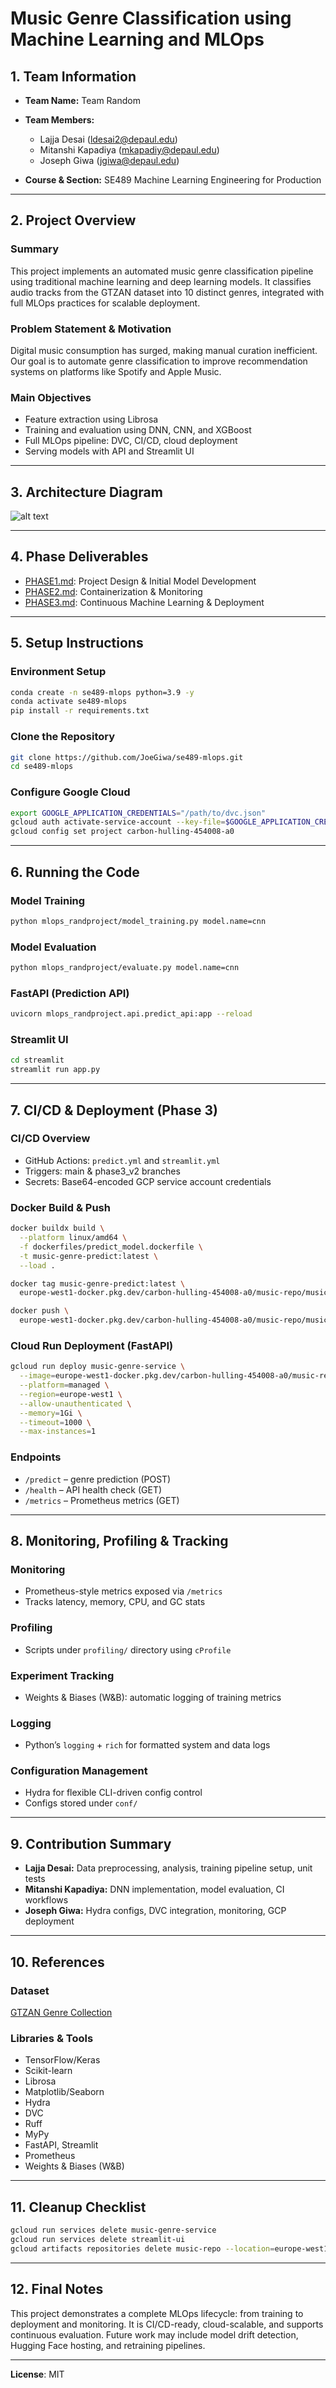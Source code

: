 # Music Genre Classification using Machine Learning and MLOps

## 1. Team Information

* **Team Name:** Team Random
* **Team Members:**

  * Lajja Desai ([ldesai2@depaul.edu](mailto:ldesai2@depaul.edu))
  * Mitanshi Kapadiya ([mkapadiy@depaul.edu](mailto:mkapadiy@depaul.edu))
  * Joseph Giwa ([jgiwa@depaul.edu](mailto:jgiwa@depaul.edu))
* **Course & Section:** SE489 Machine Learning Engineering for Production

---

## 2. Project Overview

### Summary

This project implements an automated music genre classification pipeline using traditional machine learning and deep learning models. It classifies audio tracks from the GTZAN dataset into 10 distinct genres, integrated with full MLOps practices for scalable deployment.

### Problem Statement & Motivation

Digital music consumption has surged, making manual curation inefficient. Our goal is to automate genre classification to improve recommendation systems on platforms like Spotify and Apple Music.

### Main Objectives

* Feature extraction using Librosa
* Training and evaluation using DNN, CNN, and XGBoost
* Full MLOps pipeline: DVC, CI/CD, cloud deployment
* Serving models with API and Streamlit UI

---

## 3. Architecture Diagram

![alt text](https://github.com/JoeGiwa/se489-mlops/blob/main/img_1.jpeg)

---

## 4. Phase Deliverables

* [PHASE1.md](https://github.com/JoeGiwa/se489-mlops/blob/main/PHASE1.md): Project Design & Initial Model Development
* [PHASE2.md](https://github.com/JoeGiwa/se489-mlops/blob/main/PHASE2.md): Containerization & Monitoring
* [PHASE3.md](https://github.com/JoeGiwa/se489-mlops/blob/main/PHASE3.md): Continuous Machine Learning & Deployment

---

## 5. Setup Instructions

### Environment Setup

```bash
conda create -n se489-mlops python=3.9 -y
conda activate se489-mlops
pip install -r requirements.txt
```

### Clone the Repository

```bash
git clone https://github.com/JoeGiwa/se489-mlops.git
cd se489-mlops
```

### Configure Google Cloud

```bash
export GOOGLE_APPLICATION_CREDENTIALS="/path/to/dvc.json"
gcloud auth activate-service-account --key-file=$GOOGLE_APPLICATION_CREDENTIALS
gcloud config set project carbon-hulling-454008-a0
```

---

## 6. Running the Code

### Model Training

```bash
python mlops_randproject/model_training.py model.name=cnn
```

### Model Evaluation

```bash
python mlops_randproject/evaluate.py model.name=cnn
```

### FastAPI (Prediction API)

```bash
uvicorn mlops_randproject.api.predict_api:app --reload
```

### Streamlit UI

```bash
cd streamlit
streamlit run app.py
```

---

## 7. CI/CD & Deployment (Phase 3)

### CI/CD Overview

* GitHub Actions: `predict.yml` and `streamlit.yml`
* Triggers: main & phase3\_v2 branches
* Secrets: Base64-encoded GCP service account credentials

### Docker Build & Push

```bash
docker buildx build \
  --platform linux/amd64 \
  -f dockerfiles/predict_model.dockerfile \
  -t music-genre-predict:latest \
  --load .

docker tag music-genre-predict:latest \
  europe-west1-docker.pkg.dev/carbon-hulling-454008-a0/music-repo/music-genre-predict

docker push \
  europe-west1-docker.pkg.dev/carbon-hulling-454008-a0/music-repo/music-genre-predict
```

### Cloud Run Deployment (FastAPI)

```bash
gcloud run deploy music-genre-service \
  --image=europe-west1-docker.pkg.dev/carbon-hulling-454008-a0/music-repo/music-genre-predict \
  --platform=managed \
  --region=europe-west1 \
  --allow-unauthenticated \
  --memory=1Gi \
  --timeout=1000 \
  --max-instances=1
```

### Endpoints

* `/predict` – genre prediction (POST)
* `/health` – API health check (GET)
* `/metrics` – Prometheus metrics (GET)

---

## 8. Monitoring, Profiling & Tracking

### Monitoring

* Prometheus-style metrics exposed via `/metrics`
* Tracks latency, memory, CPU, and GC stats

### Profiling

* Scripts under `profiling/` directory using `cProfile`

### Experiment Tracking

* Weights & Biases (W\&B): automatic logging of training metrics

### Logging

* Python’s `logging` + `rich` for formatted system and data logs

### Configuration Management

* Hydra for flexible CLI-driven config control
* Configs stored under `conf/`

---

## 9. Contribution Summary

* **Lajja Desai:** Data preprocessing, analysis, training pipeline setup, unit tests
* **Mitanshi Kapadiya:** DNN implementation, model evaluation, CI workflows
* **Joseph Giwa:** Hydra configs, DVC integration, monitoring, GCP deployment

---

## 10. References

### Dataset

[GTZAN Genre Collection](https://www.kaggle.com/datasets/andradaolteanu/gtzan-dataset-music-genre-classification)

### Libraries & Tools

* TensorFlow/Keras
* Scikit-learn
* Librosa
* Matplotlib/Seaborn
* Hydra
* DVC
* Ruff
* MyPy
* FastAPI, Streamlit
* Prometheus
* Weights & Biases (W\&B)

---

## 11. Cleanup Checklist

```bash
gcloud run services delete music-genre-service
gcloud run services delete streamlit-ui
gcloud artifacts repositories delete music-repo --location=europe-west1
```

---

## 12. Final Notes

This project demonstrates a complete MLOps lifecycle: from training to deployment and monitoring. It is CI/CD-ready, cloud-scalable, and supports continuous evaluation. Future work may include model drift detection, Hugging Face hosting, and retraining pipelines.

---

**License**: MIT
